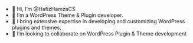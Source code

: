 - 👋 Hi, I’m @HafizHamzaCS
- 👀 I’m a WordPress Theme & Plugin developer.
- 🌱 I bring extensive expertise in developing and customizing WordPress plugins and themes,
- 💞️ I’m looking to collaborate on WordPress Plugin & Theme development

<!---
HafizHamzaCS/HafizHamzaCS is a ✨ special ✨ repository because its `README.md` (this file) appears on your GitHub profile.
You can click the Preview link to take a look at your changes.
--->
